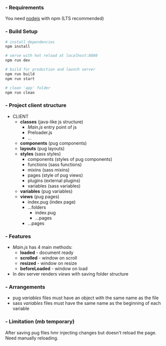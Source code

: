 ### - Requirements

You need [nodejs](https://nodejs.org/en/) with npm (LTS recommended)

### - Build Setup

``` bash
# install dependencies
npm install

# serve with hot reload at localhost:8080
npm run dev

# build for production and launch server
npm run build
npm run start

# clean 'app' folder
npm run clean
```

### - Project client structure

- CLIENT
	- **classes** (java-like js structure)
		- *Main.js* entry point of js
		- Preloader.js
		- ...
	- **components** (pug components)
	- **layouts** (pug layouts)
	- **styles** (sass styles)
		- components (styles of pug components)
		- functions (sass functions)
		- mixins (sass mixins)
		- pages (style of pug views)
		- plugins (external plugins)
		- variables (sass variables)
	- **variables** (pug variables)
	- **views** (pug pages)
		- index.pug (index page)
		- ...folders
			- index.pug
			- ...pages
		- ...pages

### - Features
- *Main.js* has 4 main methods:
	- **loaded** - document ready
	- **scrolled** - window on scroll
	- **resized** - window on resize
	- **beforeLoaded** - window on load
- In dev server renders *views* with saving folder structure

### - Arrangements
- pug *variables* files must have an object with the same name as the file
- sass *variables* files must have the same name as the beginning of each variable

### - Limitation (mb temporary)
After saving pug files hmr injecting changes but doesn't reload the page. Need manually reloading.
